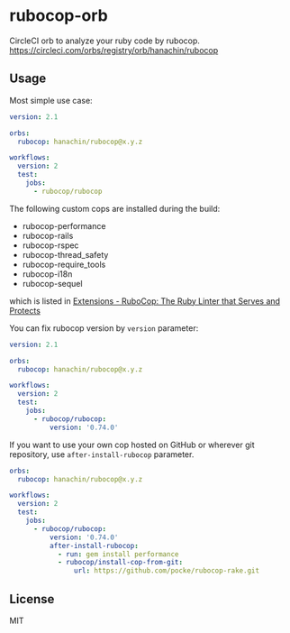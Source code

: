 rubocop-orb
===========

CircleCI orb to analyze your ruby code by rubocop.
https://circleci.com/orbs/registry/orb/hanachin/rubocop

Usage
-----

Most simple use case:

```yaml
version: 2.1

orbs:
  rubocop: hanachin/rubocop@x.y.z

workflows:
  version: 2
  test:
    jobs:
      - rubocop/rubocop
```

The following custom cops are installed during the build:

- rubocop-performance
- rubocop-rails
- rubocop-rspec
- rubocop-thread_safety
- rubocop-require_tools
- rubocop-i18n
- rubocop-sequel

which is listed in [Extensions \- RuboCop: The Ruby Linter that Serves and Protects](https://rubocop.readthedocs.io/en/stable/extensions/)

You can fix rubocop version by `version` parameter:

```yaml
version: 2.1

orbs:
  rubocop: hanachin/rubocop@x.y.z

workflows:
  version: 2
  test:
    jobs:
      - rubocop/rubocop:
          version: '0.74.0'
```

If you want to use your own cop hosted on GitHub or wherever git repository, use `after-install-rubocop` parameter.

```yaml
orbs:
  rubocop: hanachin/rubocop@x.y.z

workflows:
  version: 2
  test:
    jobs:
      - rubocop/rubocop:
          version: '0.74.0'
          after-install-rubocop:
            - run: gem install performance
            - rubocop/install-cop-from-git:
                url: https://github.com/pocke/rubocop-rake.git
```

License
-------

MIT
